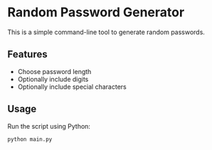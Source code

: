 # Random Password Generator

This is a simple command-line tool to generate random passwords.

## Features
- Choose password length
- Optionally include digits
- Optionally include special characters

## Usage
Run the script using Python:

```bash
python main.py
```
